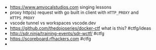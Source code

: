 - https://www.amvocalstudios.com singing lessons
- proxy http(s) request with go built in client with `HTTP_PROXY` and `HTTPS_PROXY`
- vscode tunnel vs workspaces vscode.dev
- https://github.com/thedojoseries/docker-ctf what is this? #ctfg/ideas
- http://sdr.ninja/training-events/sdr-wctf/ #ctfg
- https://scoreboard.rfhackers.com #ctfg
-